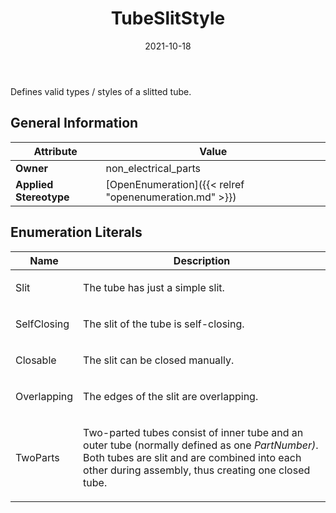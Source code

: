 ﻿---
title: TubeSlitStyle
toc: false
type: specs
date: "2021-10-18"
draft: false
specification: VEC
version: 1.2.1
documentType: "Recommendation"
elementType: Class
classes:
  - TubeSlitStyle
menu_name: vec-1.2.1
---
<p> Defines valid types / styles of a slitted tube.      </p>

## General Information

| Attribute               | Value |
|-------------------------|-------|
| **Owner**               | non_electrical_parts |
| **Applied Stereotype**  | [OpenEnumeration]({{< relref "openenumeration.md" >}})<br/>  |

## Enumeration Literals
| Name          | **Description** |
|---------------|-----------------|
| Slit | <p> The tube has just a simple slit.      </p> |
| SelfClosing | <p> The slit of the tube is self-closing.      </p> |
| Closable | <p> The slit can be closed manually.      </p> |
| Overlapping | <p> The edges of the slit are overlapping.      </p> |
| TwoParts | <p> Two-parted tubes consist of inner tube and an outer tube (normally defined as one <i>PartNumber)</i>. Both tubes are slit and are combined into each other during assembly, thus creating one closed tube.      </p> |
